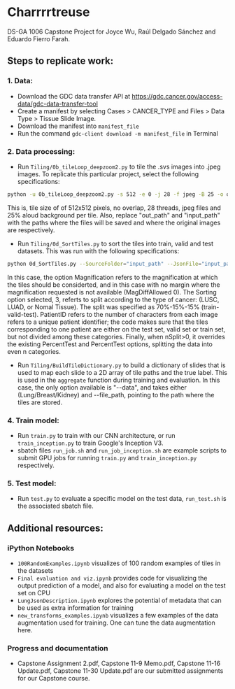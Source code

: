 # Charrrrtreuse
DS-GA 1006 Capstone Project for Joyce Wu, Raúl Delgado Sánchez and Eduardo Fierro Farah.

## Steps to replicate work:

### 1. Data:

* Download the GDC data transfer API at https://gdc.cancer.gov/access-data/gdc-data-transfer-tool
* Create a manifest by selecting Cases > CANCER_TYPE and Files > Data Type > Tissue Slide Image.
* Download the manifest into ```manifest_file```
* Run the command ```gdc-client download -m manifest_file``` in Terminal

### 2. Data processing:

* Run ```Tiling/0b_tileLoop_deepzoom2.py``` to tile the .svs images into .jpeg images. To replicate this particular project, select the following specifications: 

```sh
python -u 0b_tileLoop_deepzoom2.py -s 512 -e 0 -j 28 -f jpeg -B 25 -o out_path "input_path/*/*svs"
```

This is, tile size of of 512x512 pixels, no overlap, 28 threads, jpeg files and 25% aloud background per tile. Also, replace "out_path" and "input_path" with the paths where the files will be saved and where the original images are respectively. 

* Run ```Tiling/0d_SortTiles.py``` to sort the tiles into train, valid and test datasets. This was run with the following specifications: 

```sh
python 0d_SortTiles.py --SourceFolder="input_path" --JsonFile="input_path_json/JSON_NAME.json" --Magnification=20 --MagDiffAllowed=0 --SortingOption=3 --PercentTest=15 --PercentValid=15 --PatientID=12 --nSplit 0
```

In this case, the option Magnification refers to the magnification at which the tiles should be considerted, and in this case with no margin where the magnification requested is not available (MagDiffAllowed 0). The Sorting option selected, 3, referts to split according to the type of cancer: (LUSC, LUAD, or Nomal Tissue). The split was specified as 70%-15%-15% (train-valid-test). PatientID refers to the number of characters from each image refers to a unique patient identifier; the code makes sure that the tiles corresponding to one patient are either on the test set, valid set or train set, but not divided among these categories. Finally, when nSplit>0, it overrides the existing PercentTest and PercentTest options, splitting the data into even n categories. 

* Run ```Tiling/BuildTileDictionary.py``` to build a dictionary of slides that is used to map each slide to a 2D array of tile paths and the true label. This is used in the `aggregate` function during training and evaluation. In this case, the only option available is "--data", and takes either (Lung/Breast/Kidney) and --file_path, pointing to the path where the tiles are stored. 

### 4. Train model:

* Run ```train.py``` to train with our CNN architecture, or run ```train_inception.py``` to train Google's Inception V3.
* sbatch files ```run_job.sh``` and ```run_job_inception.sh``` are example scripts to submit GPU jobs for running ```train.py``` and ```train_inception.py``` respectively.

### 5. Test model:

* Run ```test.py``` to evaluate a specific model on the test data, ```run_test.sh``` is the associated sbatch file.

## Additional resources:

### iPython Notebooks

* ```100RandomExamples.ipynb``` visualizes of 100 random examples of tiles in the datasets
* ```Final evaluation and viz.ipynb``` provides code for visualizing the output prediction of a model, and also for evaluating a model on the test set on CPU
* ```LungJsonDescription.ipynb``` explores the potential of metadata that can be used as extra information for training
* ```new_transforms_examples.ipynb``` visualizes a few examples of the data augmentation used for training. One can tune the data augmentation here.

### Progress and documentation

* Capstone Assignment 2.pdf, Capstone 11-9 Memo.pdf, Capstone 11-16 Update.pdf, Capstone 11-30 Update.pdf	are our submitted assignments for our Capstone course.




